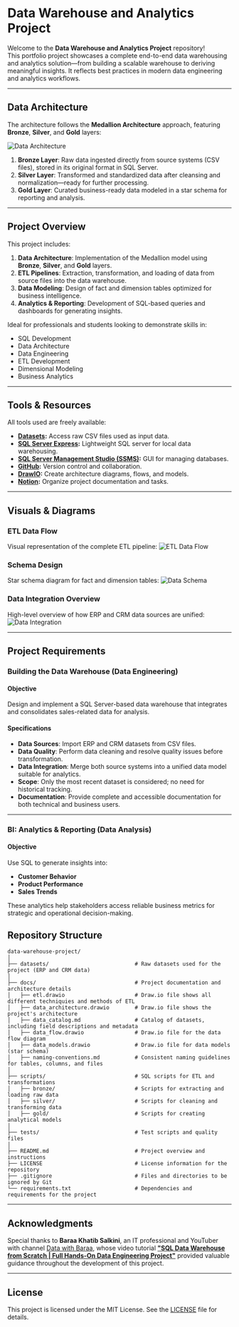 # Data Warehouse and Analytics Project

Welcome to the **Data Warehouse and Analytics Project** repository!   
This portfolio project showcases a complete end-to-end data warehousing and analytics solution—from building a scalable warehouse to deriving meaningful insights. It reflects best practices in modern data engineering and analytics workflows.

---

##  Data Architecture

The architecture follows the **Medallion Architecture** approach, featuring **Bronze**, **Silver**, and **Gold** layers:

![Data Architecture](docs/Data_Architecture.drawio.png)

1. **Bronze Layer**: Raw data ingested directly from source systems (CSV files), stored in its original format in SQL Server.  
2. **Silver Layer**: Transformed and standardized data after cleansing and normalization—ready for further processing.  
3. **Gold Layer**: Curated business-ready data modeled in a star schema for reporting and analysis.  

---

##  Project Overview

This project includes:

1. **Data Architecture**: Implementation of the Medallion model using **Bronze**, **Silver**, and **Gold** layers.  
2. **ETL Pipelines**: Extraction, transformation, and loading of data from source files into the data warehouse.  
3. **Data Modeling**: Design of fact and dimension tables optimized for business intelligence.  
4. **Analytics & Reporting**: Development of SQL-based queries and dashboards for generating insights.

 Ideal for professionals and students looking to demonstrate skills in:
- SQL Development  
- Data Architecture  
- Data Engineering  
- ETL Development  
- Dimensional Modeling  
- Business Analytics  

---

##  Tools & Resources

All tools used are freely available:

- **[Datasets](datasets/):** Access raw CSV files used as input data.  
- **[SQL Server Express](https://www.microsoft.com/en-us/sql-server/sql-server-downloads):** Lightweight SQL server for local data warehousing.  
- **[SQL Server Management Studio (SSMS)](https://learn.microsoft.com/en-us/sql/ssms/download-sql-server-management-studio-ssms?view=sql-server-ver16):** GUI for managing databases.  
- **[GitHub](https://github.com/):** Version control and collaboration.  
- **[DrawIO](https://www.drawio.com/):** Create architecture diagrams, flows, and models.  
- **[Notion](https://www.notion.com/):** Organize project documentation and tasks.  


---

##  Visuals & Diagrams

###  ETL Data Flow  
Visual representation of the complete ETL pipeline:
![ETL Data Flow](docs/Data_Lineage.drawio.png)

###  Schema Design  
Star schema diagram for fact and dimension tables:
![Data Schema](docs/Star_Schema.drawio.png)

###  Data Integration Overview  
High-level overview of how ERP and CRM data sources are unified:
![Data Integration](docs/Data_Integration.drawio.png)

---

##  Project Requirements

### Building the Data Warehouse (Data Engineering)

#### Objective  
Design and implement a SQL Server-based data warehouse that integrates and consolidates sales-related data for analysis.

#### Specifications  
- **Data Sources**: Import ERP and CRM datasets from CSV files.  
- **Data Quality**: Perform data cleaning and resolve quality issues before transformation.  
- **Data Integration**: Merge both source systems into a unified data model suitable for analytics.  
- **Scope**: Only the most recent dataset is considered; no need for historical tracking.  
- **Documentation**: Provide complete and accessible documentation for both technical and business users.  

---

### BI: Analytics & Reporting (Data Analysis)

#### Objective  
Use SQL to generate insights into:

- **Customer Behavior**  
- **Product Performance**  
- **Sales Trends**  

These analytics help stakeholders access reliable business metrics for strategic and operational decision-making.

##  Repository Structure
```
data-warehouse-project/
│
├── datasets/                           # Raw datasets used for the project (ERP and CRM data)
│
├── docs/                               # Project documentation and architecture details
│   ├── etl.drawio                      # Draw.io file shows all different techniquies and methods of ETL
│   ├── data_architecture.drawio        # Draw.io file shows the project's architecture
│   ├── data_catalog.md                 # Catalog of datasets, including field descriptions and metadata
│   ├── data_flow.drawio                # Draw.io file for the data flow diagram
│   ├── data_models.drawio              # Draw.io file for data models (star schema)
│   ├── naming-conventions.md           # Consistent naming guidelines for tables, columns, and files
│
├── scripts/                            # SQL scripts for ETL and transformations
│   ├── bronze/                         # Scripts for extracting and loading raw data
│   ├── silver/                         # Scripts for cleaning and transforming data
│   ├── gold/                           # Scripts for creating analytical models
│
├── tests/                              # Test scripts and quality files
│
├── README.md                           # Project overview and instructions
├── LICENSE                             # License information for the repository
├── .gitignore                          # Files and directories to be ignored by Git
└── requirements.txt                    # Dependencies and requirements for the project
```
---

## Acknowledgments

Special thanks to **Baraa Khatib Salkini**, an IT professional and YouTuber with channel [Data with Baraa](https://www.youtube.com/@DatawithBaraa), whose video tutorial [**"SQL Data Warehouse from Scratch | Full Hands-On Data Engineering Project"**](https://www.youtube.com/watch?v=9GVqKuTVANE&list=PLNcg_FV9n7qZ4Ym8ZriYT6WF8TaC2e_R7) provided valuable guidance throughout the development of this project.

---

## License

This project is licensed under the MIT License. See the [LICENSE](LICENSE) file for details.
